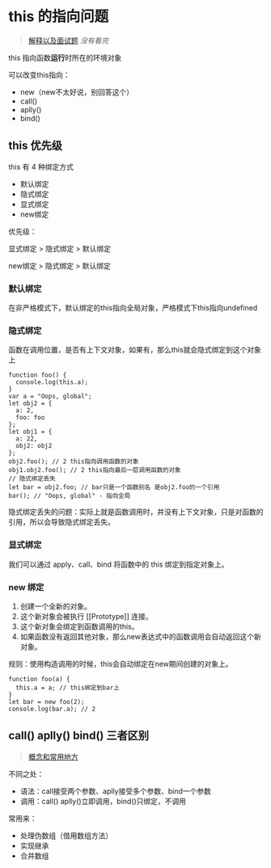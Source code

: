 # this 的指向问题

>[解释以及面试题](https://segmentfault.com/a/1190000011194676#articleHeader6) *没有看完*

this 指向函数**运行**时所在的环境对象

可以改变this指向：

* new（new不太好说，别回答这个）
* call()
* aplly()
* bind()

## this 优先级

this 有 4 种绑定方式

* 默认绑定
* 隐式绑定
* 显式绑定
* new绑定

优先级：

显式绑定 > 隐式绑定 > 默认绑定

new绑定 > 隐式绑定 > 默认绑定

### 默认绑定

在非严格模式下，默认绑定的this指向全局对象，严格模式下this指向undefined

### 隐式绑定

函数在调用位置，是否有上下文对象，如果有，那么this就会隐式绑定到这个对象上

```JS
function foo() {
  console.log(this.a);
}
var a = "Oops, global";
let obj2 = {
  a: 2,
  foo: foo
};
let obj1 = {
  a: 22,
  obj2: obj2
};
obj2.foo(); // 2 this指向调用函数的对象
obj1.obj2.foo(); // 2 this指向最后一层调用函数的对象
// 隐式绑定丢失
let bar = obj2.foo; // bar只是一个函数别名 是obj2.foo的一个引用
bar(); // "Oops, global" - 指向全局
```

隐式绑定丢失的问题：实际上就是函数调用时，并没有上下文对象，只是对函数的引用，所以会导致隐式绑定丢失。

### 显式绑定

我们可以通过 apply、call、bind 将函数中的 this 绑定到指定对象上。

### new 绑定

1. 创建一个全新的对象。
2. 这个新对象会被执行 [[Prototype]] 连接。
3. 这个新对象会绑定到函数调用的this。
4. 如果函数没有返回其他对象，那么new表达式中的函数调用会自动返回这个新对象。

规则：使用构造调用的时候，this会自动绑定在new期间创建的对象上。

```JS
function foo(a) {
  this.a = a; // this绑定到bar上
}
let bar = new foo(2);
console.log(bar.a); // 2
```

## call() aplly() bind() 三者区别

> [概念和常用地方](https://segmentfault.com/a/1190000011389726)

不同之处：

* 语法：call接受两个参数、aplly接受多个参数、bind一个参数
* 调用：call() aplly()立即调用，bind()只绑定，不调用

常用来：

* 处理伪数组（借用数组方法）
* 实现继承
* 合并数组
